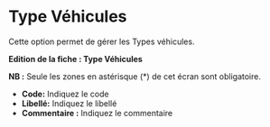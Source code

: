 # Type Véhicules

Cette option permet de gérer les Types véhicules.

**Edition de la fiche : Type Véhicules**

**NB :** Seule les zones en astérisque (\*) de cet écran sont obligatoire.

* **Code:** Indiquez le code
* **Libellé:** Indiquez le libellé
* **Commentaire :** Indiquez le commentaire
